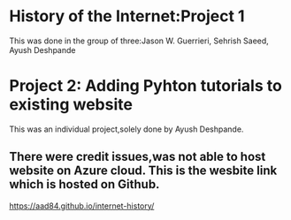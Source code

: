 # History of the Internet:Project 1
This was done in the group of three:Jason W. Guerrieri, Sehrish Saeed, Ayush Deshpande

# Project 2: Adding Pyhton tutorials to existing website
This was an individual project,solely done by Ayush Deshpande.
## There were credit issues,was not able to host website on Azure cloud. This is the wesbite link which is hosted on Github.
https://aad84.github.io/internet-history/

